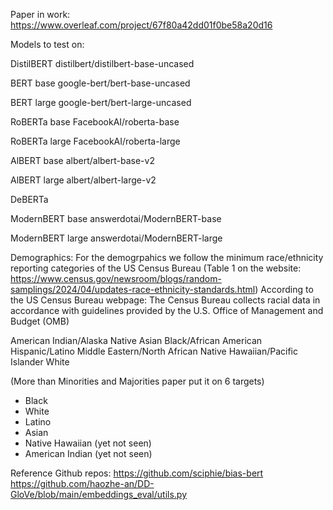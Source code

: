 Paper in work:
https://www.overleaf.com/project/67f80a42dd01f0be58a20d16

Models to test on:

DistilBERT
distilbert/distilbert-base-uncased

BERT base
google-bert/bert-base-uncased

BERT large
google-bert/bert-large-uncased

RoBERTa base
FacebookAI/roberta-base

RoBERTa large
FacebookAI/roberta-large

AlBERT base
albert/albert-base-v2

AlBERT large
albert/albert-large-v2

DeBERTa

ModernBERT base
answerdotai/ModernBERT-base

ModernBERT large
answerdotai/ModernBERT-large

Demographics:
For the demogrpahics we follow the minimum race/ethnicity reporting categories of the US Census Bureau
(Table 1 on the website: https://www.census.gov/newsroom/blogs/random-samplings/2024/04/updates-race-ethnicity-standards.html)
According to the US Census Bureau webpage: The Census Bureau collects racial data in accordance with guidelines provided by the U.S. Office of Management and Budget (OMB)

American Indian/Alaska Native
Asian
Black/African American
Hispanic/Latino
Middle Eastern/North African
Native Hawaiian/Pacific Islander
White

(More than Minorities and Majorities paper put it on 6 targets)
- Black
- White
- Latino
- Asian
- Native Hawaiian (yet not seen)
- American Indian (yet not seen)


Reference Github repos:
https://github.com/sciphie/bias-bert
https://github.com/haozhe-an/DD-GloVe/blob/main/embeddings_eval/utils.py